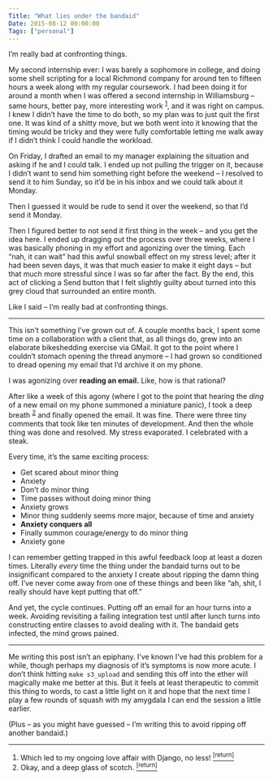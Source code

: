 ```yaml
---
Title: "What lies under the bandaid"
Date: 2015-08-12 00:00:00
Tags: ["personal"]
---
```


<p>I’m really bad at confronting things.</p>


<p>My second internship ever: I was barely a sophomore in college, and doing some shell scripting for a local Richmond company for around ten to fifteen hours a week along with my regular coursework.  I had been doing it for around a month when I was offered a second internship in Williamsburg – same hours, better pay, more interesting work <sup class="footnote-ref" id="fnref:1"><a href="#fn:1" rel="footnote">1</a></sup>, and it was right on campus.  I knew I didn’t have the time to do both, so my plan was to just quit the first one.  It was kind of a shitty move, but we both went into it knowing that the timing would be tricky and they were fully comfortable letting me walk away if I didn’t think I could handle the workload.</p>


<p>On Friday, I drafted an email to my manager explaining the situation and asking if he and I could talk.  I ended up not pulling the trigger on it, because I didn’t want to send him something right before the weekend – I resolved to send it to him Sunday, so it’d be in his inbox and we could talk about it Monday.</p>


<p>Then I guessed it would be rude to send it over the weekend, so that I’d send it Monday.</p>


<p>Then I figured better to not send it first thing in the week – and you get the idea here.  I ended up dragging out the process over three weeks, where I was basically phoning in my effort and agonizing over the timing.  Each “nah, it can wait” had this awful snowball effect on my stress level; after it had been seven days, it was that much easier to make it eight days – but that much more stressful since I was so far after the fact.  By the end, this act of clicking a Send button that I felt slightly guilty about turned into this grey cloud that surrounded an entire month.</p>


<p>Like I said – I’m really bad at confronting things.</p>


<hr/>


<p>This isn’t something I’ve grown out of.  A couple months back, I spent some time on a collaboration with a client that, as all things do, grew into an elaborate bikeshedding exercise via GMail.  It got to the point where I couldn’t stomach opening the thread anymore – I had grown so conditioned to dread opening my email that I’d archive it on my phone.</p>


<p>I was agonizing over <strong>reading an email.</strong>  Like, how is that rational?</p>


<p>After like a week of this agony (where I got to the point that hearing the <em>ding</em> of a new email on my phone summoned a miniature panic), I took a deep breath <sup class="footnote-ref" id="fnref:2"><a href="#fn:2" rel="footnote">2</a></sup> and finally opened the email.  It was fine.  There were three tiny comments that took like ten minutes of development.  And then the whole thing was done and resolved. My stress evaporated. I celebrated with a steak.</p>


<p>Every time, it’s the same exciting process:</p>


<ul>
<li>Get scared about minor thing</li>
<li>Anxiety</li>
<li>Don’t do minor thing</li>
<li>Time passes without doing minor thing</li>
<li>Anxiety grows</li>
<li>Minor thing suddenly seems more major, because of time and anxiety</li>
<li><strong>Anxiety conquers all</strong></li>
<li>Finally summon courage/energy to do minor thing</li>
<li>Anxiety gone</li>
</ul>


<p>I can remember getting trapped in this awful feedback loop at least a dozen times.  Literally <em>every</em> time the thing under the bandaid turns out to be insignificant compared to the anxiety I create about ripping the damn thing off.  I’ve never come away from one of these things and been like “ah, shit, I really should have kept putting that off.”</p>


<p>And yet, the cycle continues.  Putting off an email for an hour turns into a week.  Avoiding revisiting a failing integration test until after lunch turns into constructing entire classes to avoid dealing with it.  The bandaid gets infected, the mind grows pained.</p>


<hr/>


<p>Me writing this post isn’t an epiphany.  I’ve known I’ve had this problem for a while, though perhaps my diagnosis of it’s symptoms is now more acute.  I don’t think hitting <code>make s3_upload</code> and sending this off into the ether will magically make me better at this.  But it feels at least therapeutic to commit this thing to words, to cast a little light on it and hope that the next time I play a few rounds of squash with my amygdala I can end the session a little earlier.</p>


<p>(Plus – as you might have guessed – I’m writing this to avoid ripping off another bandaid.)</p>


<div class="footnotes">
<hr/>
<ol>
<li id="fn:1">Which led to my ongoing love affair with Django, no less!
 <a class="footnote-return" href="#fnref:1"><sup>[return]</sup></a></li>
<li id="fn:2">Okay, and a deep glass of scotch.
 <a class="footnote-return" href="#fnref:2"><sup>[return]</sup></a></li>
</ol>
</div>
	